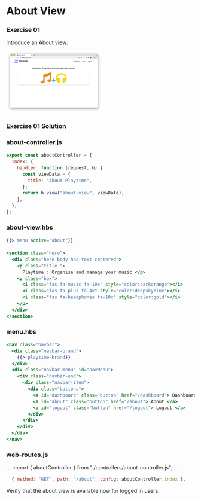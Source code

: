 # About View 

### Exercise 01

Introduce an About view:

<img src="img/01.png" style="zoom:25%;" />

### Exercise 01 Solution

### about-controller.js

~~~javascript
export const aboutController = {
  index: {
    handler: function (request, h) {
      const viewData = {
        title: "About Playtime",
      };
      return h.view("about-view", viewData);
    },
  },
};
~~~

### about-view.hbs

~~~handlebars
{{> menu active="about"}}

<section class="hero">
  <div class="hero-body has-text-centered">
    <p class="title ">
      Playtime : Organise and manage your music </p>
    <p class="box">
      <i class="fas fa-music fa-10x" style="color:darkorange"></i>
      <i class="fas fa-plus fa-4x" style="color:deepskyblue"></i>
      <i class="fas fa-headphones fa-10x" style="color:gold"></i>
    </p>
  </div>
</section>
~~~

### menu.hbs

~~~handlebars
<nav class="navbar">
  <div class="navbar-brand">
    {{> playtime-brand}}
  </div>
  <div class="navbar-menu" id="navMenu">
    <div class="navbar-end">
      <div class="navbar-item">
        <div class="buttons">
          <a id="dashboard" class="button" href="/dashboard"> Dashboard </a>
          <a id="about" class="button" href="/about"> About </a>
          <a id="logout" class="button" href="/logout"> Logout </a>
        </div>
      </div>
    </div>
  </div>
</nav>
~~~

### web-routes.js

...
import { aboutController } from "./controllers/about-controller.js";
...

~~~javascript
  { method: "GET", path: "/about", config: aboutController.index },
~~~

Verify that the about view is available now for logged in users.